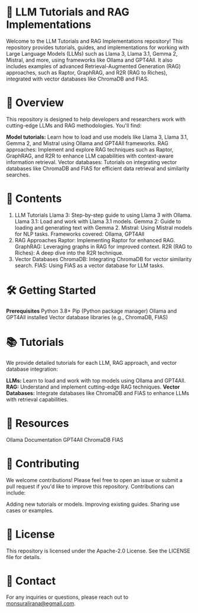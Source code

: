 # 🤖 LLM Tutorials and RAG Implementations

Welcome to the LLM Tutorials and RAG Implementations repository! This repository provides tutorials, guides, and implementations for working with Large Language Models (LLMs) such as Llama 3, Llama 3.1, Gemma 2, Mistral, and more, using frameworks like Ollama and GPT4All. It also includes examples of advanced Retrieval-Augmented Generation (RAG) approaches, such as Raptor, GraphRAG, and R2R (RAG to Riches), integrated with vector databases like ChromaDB and FIAS.

# 🚀 Overview

This repository is designed to help developers and researchers work with cutting-edge LLMs and RAG methodologies. You'll find:

**Model tutorials:** Learn how to load and use models like Llama 3, Llama 3.1, Gemma 2, and Mistral using Ollama and GPT4All frameworks.
RAG approaches: Implement and explore RAG techniques such as Raptor, GraphRAG, and R2R to enhance LLM capabilities with context-aware information retrieval.
Vector databases: Tutorials on integrating vector databases like ChromaDB and FIAS for efficient data retrieval and similarity searches.

# 📄 Contents
1. LLM Tutorials
Llama 3: Step-by-step guide to using Llama 3 with Ollama.
Llama 3.1: Load and work with Llama 3.1 models.
Gemma 2: Guide to loading and generating text with Gemma 2.
Mistral: Using Mistral models for NLP tasks.
Frameworks covered: Ollama, GPT4All
2. RAG Approaches
Raptor: Implementing Raptor for enhanced RAG.
GraphRAG: Leveraging graphs in RAG for improved context.
R2R (RAG to Riches): A deep dive into the R2R technique.
3. Vector Databases
ChromaDB: Integrating ChromaDB for vector similarity search.
FIAS: Using FIAS as a vector database for LLM tasks.

# 🛠️ Getting Started

**Prerequisites**
Python 3.8+ 
Pip (Python package manager) 
Ollama and GPT4All installed 
Vector database libraries (e.g., ChromaDB, FIAS)

# 📚 Tutorials
We provide detailed tutorials for each LLM, RAG approach, and vector database integration:

**LLMs:** Learn to load and work with top models using Ollama and GPT4All.
**RAG:** Understand and implement cutting-edge RAG techniques.
**Vector Databases:** Integrate databases like ChromaDB and FIAS to enhance LLMs with retrieval capabilities.

# 🔗 Resources

Ollama Documentation
GPT4All
ChromaDB
FIAS

# 🤝 Contributing

We welcome contributions! Please feel free to open an issue or submit a pull request if you'd like to improve this repository. Contributions can include:

Adding new tutorials or models.
Improving existing guides.
Sharing use cases or examples.

# 📄 License

This repository is licensed under the Apache-2.0 License. See the LICENSE file for details.

# 📧 Contact

For any inquiries or questions, please reach out to monsuralirana@egmail.com.

